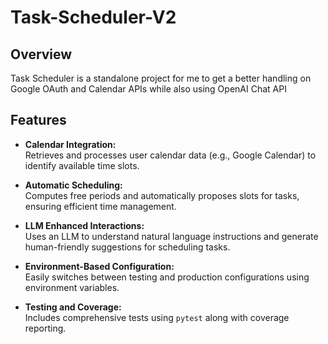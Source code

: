 # Task-Scheduler-V2

## Overview

Task Scheduler is a standalone project for me to get a better handling on Google OAuth and Calendar APIs while also using OpenAI Chat API


## Features

- **Calendar Integration:**  
  Retrieves and processes user calendar data (e.g., Google Calendar) to identify available time slots.

- **Automatic Scheduling:**  
  Computes free periods and automatically proposes slots for tasks, ensuring efficient time management.

- **LLM Enhanced Interactions:**  
  Uses an LLM to understand natural language instructions and generate human-friendly suggestions for scheduling tasks.

- **Environment-Based Configuration:**  
  Easily switches between testing and production configurations using environment variables.

- **Testing and Coverage:**  
  Includes comprehensive tests using `pytest` along with coverage reporting.
